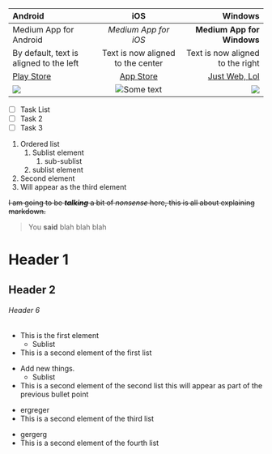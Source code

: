 Android | iOS | Windows
:--- | :---: | ---:
Medium App for Android | *Medium App for iOS* | **Medium App for Windows**
By default, text is aligned to the left | Text is now aligned to the center | Text is now aligned to the right
[Play Store](https://play.google.com/store/apps/details?id=com.medium.reader&hl=en&gl=US) | [App Store](https://apps.apple.com/us/app/medium-read-write-stories/id828256236) | [Just Web, Lol](https://medium.com/)
![](https://1000logos.net/wp-content/uploads/2016/10/Android-Logo-2008.png) | ![](https://upload.wikimedia.org/wikipedia/commons/thumb/c/ca/IOS_logo.svg/1024px-IOS_logo.svg.png "Some text") | ![](https://cdn.freebiesupply.com/logos/large/2x/microsoft-windows-22-logo-png-transparent.png)


+ [ ] Task List
+ [ ] Task 2
+ [ ] Task 3

1. Ordered list
   1. Sublist element
      1. sub-sublist
   3. sublist element
3. Second element
234324. Will appear as the third element

~~I am going to be **_talking_** a bit of _nonsense_ here, this is all about explaining markdown.~~

> You **said** blah blah blah

# Header 1

## Header 2

###### Header 6

- This is the first element
   - Sublist
- This is a second element of the first list
* Add new things.
  * Sublist
* This is a second element of the second list
this will appear as part of the previous bullet point
+ ergreger
+ This is a second element of the third list
- gergerg
- This is a second element of the fourth list


